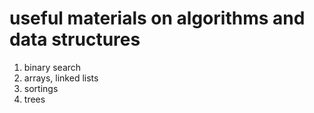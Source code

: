 # useful materials on algorithms and data structures
1. binary search
2. arrays, linked lists
3. sortings
4. trees